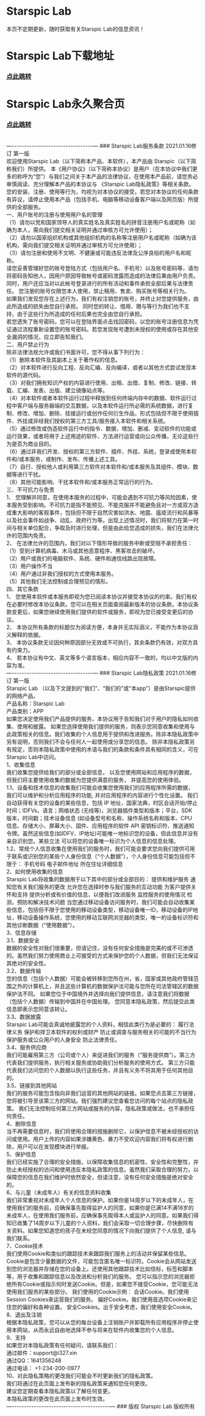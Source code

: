 # Starspic Lab
本页不定期更新，随时获取有关Starspic Lab的信息资讯！<br>
#    Starspic Lab下载地址
### [点此跳转]( http://link.i327.xin/app)
#   Starspic Lab永久聚合页
### [点此跳转]( http://link.i327.xin/qr)

<br>
—---------------------------------—
###    Starspic Lab服务条款
2021.01.16修订 第一版  <br>
欢迎使用Starspic Lab（以下简称本产品、本软件），本产品由 Starspic（以下简称我们）所提供。 本《用户协议》（以下简称本协议）是用户（在本协议中我们更多的称呼为“您”）与我们之间关于本产品的法律协议，在使用本产品前，请您务必审慎阅读、充分理解本产品的本协议与 《Starspic Lab隐私政策》等相关条款。 您的安装、注册、使用等行为，均视为对本协议的接受。若您对本协议的任何条款有异议，请停止使用本产品（包括手机、电脑等移动设备客户端以及网页版）所提供的全部服务。  <br>
一、用户账号的注册与使用用户名的管理   <br>
（1）请勿以党和国家领导人的真实姓名及真实姓名的拼音注册用户名或昵称（如确为本人，需向我们提交相关证明并通过审核方可允许使用）；   <br>
（2）请勿以国家组织机构或其他组织机构的名称等注册用户名或昵称（如确为该机构，需向我们提交相关证明并通过审核方可允许使用）；   <br>
（3）请勿注册和使用不文明、不健康或可能违反法律及公序良俗的用户名和昵称。  <br>
请您妥善管理好您的账号登陆方式（包括用户名、手机号）以及账号密码等，请勿将密码告知他人，因用户原因导致帐号或密码泄露而造成的法律后果由用户负责。同时，用户还应当对以此帐号登录进行的所有活动和事件承担全部后果与法律责任。 您注册的账号仅限您本人使用，禁止租用、售卖、购买账号等相关行为。  <br>
如果我们发现您存在上述行为，我们有权注销您的账号，并终止对您提供服务，由此所造成的损失由您自行承担。 同时您的转让、借用、赠与等行为我们也不支持，由于这些行为所造成的任何后果也完全由您自行承担。 <br> 
若您遗失了账号密码，您可以在登陆界面点击找回密码，以您的账号注册信息为凭证通过流程重新设置您的账号密码。若您发现账号遭到未授权的使用或存在其他安全漏洞的情况，应立即告知我们。  <br>
二、用户禁止行为  <br>
除非法律法规允许或我们书面许可，您不得从事下列行为：   <br>
（1）删除本软件及其副本上关于著作权的信息。   <br>
（2）对本软件进行反向工程、反向汇编、反向编译，或者以其他方式尝试发现本软件的源代码。   <br>
（3）对我们拥有知识产权的内容进行使用、出租、出借、复制、修改、链接、转载、汇编、发表、出版、建立镜像站点等。   <br>
（4）对本软件或者本软件运行过程中释放到任何终端内存中的数据、软件运行过程中客户端与服务器端的交互数据，以及本软件运行所必需的系统数据，进行复制、修改、增加、删除、挂接运行或创作任何衍生作品，形式包括但不限于使用插件、外挂或非经我们授权的第三方工具/服务接入本软件和相关系统。   <br>
（5）通过修改或伪造软件运行中的指令、数据，增加、删减、变动软件的功能或运行效果，或者将用于上述用途的软件、方法进行运营或向公众传播，无论这些行为是否为商业目的。   <br>
（6）通过非我们开发、授权的第三方软件、插件、外挂、系统，登录或使用本软件和/或本服务，或制作、发布、传播上述工具。   <br>
（7）自行、授权他人或利用第三方软件对本软件和/或本服务及其组件、模块、数据等进行干扰。   <br>
（8）其他可能影响、干扰本软件和/或本服务正常运行的行为。  <br>
三、不可抗力与免责  <br>
1、 您理解并同意，在使用本服务的过程中，可能会遇到不可抗力等风险因素，使本服务受到影响。不可抗力是指不能预见、不能克服并不能避免且对一方或双方造成重大影响的客观事件，包括但不限于自然灾害如洪水、地震、瘟疫流行和风暴等以及社会事件如战争、动乱、政府行为等。出现上述情况时，我们将努力在第一时间与相关单位配合，争取及时进行处理，但是由此给您造成的损失，我们在法律允许的范围内免责。  <br>
2、 在法律允许的范围内，我们对以下情形导致的服务中断或受阻不承担责任：   <br>
（1）受到计算机病毒、木马或其他恶意程序、黑客攻击的破坏。  <br>
（2）用户或我们的电脑软件、系统、硬件和通信线路出现故障。  <br>
（3）用户操作不当   <br>
（4）用户通过非我们授权的方式使用本服务。   <br>
（5）其他我们无法控制或合理预见的情形。  <br>
四、其它条款  <br>
1、 您使用本软件或本服务即视为您已阅读本协议并接受本协议的约束。我们有权在必要时修改本协议条款。您可以在相关页面查阅最新版本的协议条款。本协议条款变更后，如果您继续使用我们提供的软件或服务，即视为您已接受变更后的协议。   <br>
2、 本协议所有条款的标题仅为阅读方便，本身并无实际涵义，不能作为本协议涵义解释的依据。  <br>
3、 本协议条款无论因何种原因部分无效或不可执行，其余条款仍有效，对双方具有约束力。  <br>
4、 若本协议有中文、英文等多个语言版本，相应内容不一致的，均以中文版的内容为准。              <br>
—---------------------------------—
###    Starspic Lab隐私政策
2021.01.16修订 第一版  <br>
Starspic Lab （以及下文提到的“我们”、“我们的”或“本app”）是由Starspic提供的网络产品。  <br>
产品名称：Starspic Lab  <br>
产品类别：APP  <br>
如果您决定使用我们产品提供的服务，本协议用于告知我们对于用户的隐私如何收集、使用和披露。 如果您选择使用我们提供的服务，则表示您同意收集和使用与此政策相关的信息。我们收集的个人信息用于提供和改进服务。除非本隐私政策中另有说明，否则我们不会与任何人一起使用或分享您的信息。 除非本隐私政策另有规定，否则本隐私政策中使用的术语与我们的条款和条件具有相同的含义，可在Starspic Lab中访问。 <br>
1、收集信息 <br>
我们收集您提供给我们的部分或全部信息， 以及您使用网站和应用程序的数据， 但我们将主要使用收集的数据为您提供满意的服务， 并提高您的使用体验。 <br>
1.1、设备和技术信息的收集我们可能会收集您使用我们的应用程序所需的数据， 我们可以维护和分析应用程序的功能, 并对应用程序的内容进行个性化设置。 我们自动获得有关您的设备的某些信息，包括 IP 地址，国家法典，时区会话开始/停止时间；IDFVs，语言；网络状态 (无线等)，浏览器插件类型和版本；平台，SDK 版本，时间戳；技术设备信息 (如设备型号和名称、操作系统名称和版本、CPU 信息、存储大小、屏幕大小、固件、应用程序的软件 API 密钥标识符、推送通知令牌。虽然这些信息(如IDFV、IP地址)可能唯一地标识您的设备，但此信息并没有亲自识别您。某些立法 可以将您的设备唯一标识为个人信息的信息处理。 <br>
1.2、常规个人信息收集在使用我们的服务时，我们可能会要求您向我们提供可用于联系或识别您的某些个人身份信息（“个人数据”），个人身份信息可能包括但不限于： 手机号码 电子邮件地址 所在住址详细信息 <br>
2、如何使用收集的信息 <br>
Starspic Lab将收集的数据用于以下其中的部分或全部目的： 提供和维护服务 通知您有关我们服务的更改 允许您在选择时参与我们服务的互动功能 为客户提供关怀和支持 提供分析或有价值的信息，以便我们改进服务 监控服务的使用情况 检测，预防和解决技术问题 当您通过移动设备访问服务时，我们可能会自动收集某些信息，包括但不限于您使用的移动设备类型，移动设备唯一ID，移动设备的IP地址，移动设备操作系统，您使用的移动互联网浏览器的类型，唯一的设备标识符和其他诊断数据（“使用数据”）。 <br>
3、信息存储 <br>
3.1、数据安全 <br>
数据的安全性对我们很重要，但请记住，没有任何安全措施是完美的或不可渗透的。虽然我们努力使用商业上可接受的方式来保护您的个人数据，但我们无法保证其绝对的安全性。 <br>
3.2、数据传输 <br>
您的信息（包括个人数据）可能会被转移到您所在州，省，国家或其他政府管辖范围之外的计算机上，并且这些计算机的数据保护法可能与您所在司法管辖区的数据保护法不同。 如果您位于中国境外并选择向我们提供信息，请注意我们将数据（包括个人数据）传输到中国并在中国处理。 您同意本隐私政策，然后提交此类信息即表示您同意该转让。 <br>
3.3、数据披露 <br>
Starspic Lab可能会真诚地披露您的个人资料，相信此类行为是必要的： 履行法律义务 保护和捍卫本软件的权利或财产 防止或调查与服务相关的可能的不当行为 保护服务或公众用户的人身安全 防止法律责任。 <br>
3.4、服务供应商 <br>
我们可能雇用第三方（公司或个人）来促进我们的服务（“服务提供商”）。第三方代表我们提供服务，执行相关服务或协助我们分析服务的使用方式。 第三方只能代表我们访问您的个人数据以执行这些任务，并且有义务不将其用于任何其他目的。 <br>
3.5、链接到其他网站 <br>
我们的服务可能包含指向非我们运营的其他网站的链接。如果您点击第三方链接，您将被引导至该第三方的网站。我们强烈建议您查看您访问的每个站点的隐私政策。 我们无法控制任何第三方网站或服务的内容，隐私政策或做法，也不承担任何责任。 <br>
4、删除信息 <br>
当不再需要信息时，我们将使用合理的措施删除它，以保护信息不被未经授权的访问或使用。用户上传的内容如果涉嫌黄色、暴力不受欢迎内容我们将有权进行删除，用户可以在发现模块进行举报。 <br>
5、保护信息 <br>
我们已经实施了合理的安全措施，以保障收集信息的机密性、安全性和完整性，并防止未经授权的访问和使用违反本隐私政策的信息。虽然我们采取合理的努力，以保障您的信息在我们维护时依然安全，但请注意，没有任何安全措施是绝对安全的。 <br>
6、与儿童（未成年人）有关的信息资料收集 <br>
我们非常重视对未成年人个人信息的保护。如果你是14周岁以下的未成年人，在使用我们的服务前，应确保事先取得监护人的同意，如果你是已满14不满18岁的未成年人，在使用我们服务前，应确保事先取得本人或监护人的同意。如果我们得知已收集了14周岁以下儿童的个人资料，我们会采取一切合理步骤，尽快删除有关资料。如果您知道您的孩子在未经您同意的情况下向我们提供了个人信息, 请与我们联系。 <br> 
7、Cookie技术 <br>
我们使用Cookie和类似的跟踪技术来跟踪我们服务上的活动并保留某些信息。 Cookie是包含少量数据的文件，可能包含匿名唯一标识符。Cookie会从网站发送到您的浏览器并存储在您的设备上。还使用其他跟踪技术比如信标，标签和脚本等，用于收集和跟踪信息以及改进和分析我们的服务。 您可以指示您的浏览器拒绝所有Cookie或指示何时发送Cookie。但是，如果您不接受Cookie，您可能无法使用我们服务的某些部分。 我们使用的Cookie示例： 会话Cookie。我们使用Session Cookies来运营我们的服务。 偏好Cookie。我们使用首选项Cookie来记住您的偏好和各种设置。 安全Cookies。出于安全考虑，我们使用安全Cookie。 <br>
8、退出及注销 <br>
根据本隐私政策，您可以从您的每台设备上注销账户并卸载所有应用程序并停止使用本网站，从而永远自由地选择不参与将来在软件内收集您的个人信息。 <br>
9、支持 <br>
如果您对本隐私政策有任何疑问，请联系我们： <br>
通过邮件：support@i327.xin  <br>
通过QQ：1641356248  <br>
通过电话： +1-234-200-0977  <br>
10、对此隐私策略的更改我们可能会不时更新我们的隐私政策。<br>
我们将通过在此页面上发布新的隐私政策来通知您任何更改。<br>
建议您定期查看本隐私政策以了解任何变更。<br>
本隐私政策的更改在此页面上发布时生效。        <br>
—----------------------------------------—
### 版权
Starspic Lab 版权所有 <br>

